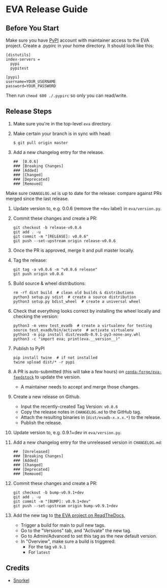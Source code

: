 # EVA Release Guide

## Before You Start

Make sure you have [PyPI](https://pypi.org) account with maintainer access to the EVA project. 
Create a .pypirc in your home directory.
It should look like this:

```
[distutils]
index-servers =
  pypi
  pypitest

[pypi]
username=YOUR_USERNAME
password=YOUR_PASSWORD
```

Then run `chmod 600 ./.pypirc` so only you can read/write.

## Release Steps

1. Make sure you're in the top-level `eva` directory.
1. Make certain your branch is in sync with head:
   
       $ git pull origin master

1. Add a new changelog entry for the release.

       ##  [0.0.6]
       ### [Breaking Changes]
       ### [Added]
       ### [Changed]
       ### [Deprecated]
       ### [Removed]

  Make sure `CHANGELOG.md` is up to date for the release: compare against PRs
  merged since the last release.

1. Update version to, e.g. 0.0.6 (remove the `+dev` label) in `eva/version.py`.

1. Commit these changes and create a PR:

       git checkout -b release-v0.0.6
       git add . -u
       git commit -m "[RELEASE]: v0.0.6"
       git push --set-upstream origin release-v0.0.6

1. Once the PR is approved, merge it and pull master locally.

1. Tag the release:

       git tag -a v0.0.6 -m "v0.0.6 release"
       git push origin v0.0.6

1. Build source & wheel distributions:

       rm -rf dist build  # clean old builds & distributions
       python3 setup.py sdist  # create a source distribution
       python3 setup.py bdist_wheel  # create a universal wheel

1. Check that everything looks correct by installing the wheel locally and checking the version:

       python3 -m venv test_evadb  # create a virtualenv for testing
       source test_evadb/bin/activate  # activate virtualenv
       python3 -m pip install dist/evadb-0.9.1-py3-none-any.whl
       python3 -c "import eva; print(eva.__version__)"

1. Publish to PyPI

       pip install twine  # if not installed
       twine upload dist/* -r pypi

1. A PR is auto-submitted (this will take a few hours) on [`conda-forge/eva-feedstock`](https://github.com/conda-forge/eva-feedstock) to update the version.
    * A maintainer needs to accept and merge those changes.

1. Create a new release on Github.
    * Input the recently-created Tag Version: `v0.0.6`
    * Copy the release notes in `CHANGELOG.md` to the GitHub tag.
    * Attach the resulting binaries in (`dist/evadb-x.x.x.*`) to the release.
    * Publish the release.


1. Update version to, e.g. 0.9.1+dev in `eva/version.py`.

1. Add a new changelog entry for the unreleased version in `CHANGELOG.md`:

       ##  [Unreleased]
       ### [Breaking Changes]
       ### [Added]
       ### [Changed]
       ### [Deprecated]
       ### [Removed]

1. Commit these changes and create a PR:

       git checkout -b bump-v0.9.1+dev
       git add . -u
       git commit -m "[BUMP]: v0.9.1+dev"
       git push --set-upstream origin bump-v0.9.1+dev

       
1. Add the new tag to [the EVA project on ReadTheDocs](https://readthedocs.org/projects/evadb),
    * Trigger a build for main to pull new tags.
    * Go to the "Versions" tab, and "Activate" the new tag.
    * Go to Admin/Advanced to set this tag as the new default version.
    * In "Overview", make sure a build is triggered:
        * For the tag `v0.9.1`
        * For `latest`


## Credits
* [Snorkel](https://github.com/snorkel-team/snorkel/blob/main/RELEASING.md)
